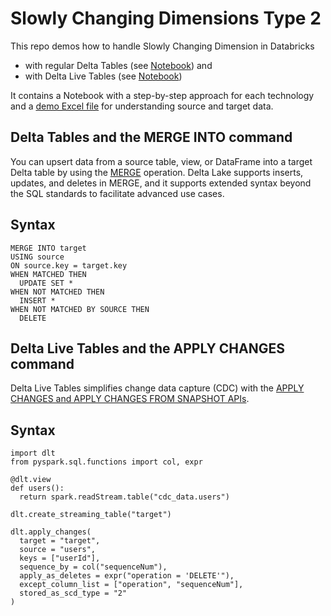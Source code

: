 # Slowly Changing Dimensions Type 2

This repo demos how to handle Slowly Changing Dimension in Databricks
- with regular Delta Tables (see [Notebook](https://github.com/jstrassmayr/databricks_scd/blob/main/SCD%20with%20regular%20Delta%20Tables.py)) and
- with Delta Live Tables (see [Notebook](https://github.com/jstrassmayr/databricks_scd/blob/main/SCD%20with%20Delta%20Live%20Tables.py))

It contains a Notebook with a step-by-step approach for each technology and a [demo Excel file](https://github.com/jstrassmayr/databricks_scd/blob/main/SCD%20example%20data.xlsx) for understanding source and target data.

## Delta Tables and the MERGE INTO command

You can upsert data from a source table, view, or DataFrame into a target Delta table by using the [MERGE](https://docs.databricks.com/en/delta/merge.html#language-python) operation. 
Delta Lake supports inserts, updates, and deletes in MERGE, and it supports extended syntax beyond the SQL standards to facilitate advanced use cases.

## Syntax
```
MERGE INTO target
USING source
ON source.key = target.key
WHEN MATCHED THEN
  UPDATE SET *
WHEN NOT MATCHED THEN
  INSERT *
WHEN NOT MATCHED BY SOURCE THEN
  DELETE
```

## Delta Live Tables and the APPLY CHANGES command

Delta Live Tables simplifies change data capture (CDC) with the [APPLY CHANGES and APPLY CHANGES FROM SNAPSHOT APIs](https://docs.databricks.com/en/delta-live-tables/cdc.html).

## Syntax
```
import dlt
from pyspark.sql.functions import col, expr

@dlt.view
def users():
  return spark.readStream.table("cdc_data.users")

dlt.create_streaming_table("target")

dlt.apply_changes(
  target = "target",
  source = "users",
  keys = ["userId"],
  sequence_by = col("sequenceNum"),
  apply_as_deletes = expr("operation = 'DELETE'"),
  except_column_list = ["operation", "sequenceNum"],
  stored_as_scd_type = "2"
)
```
